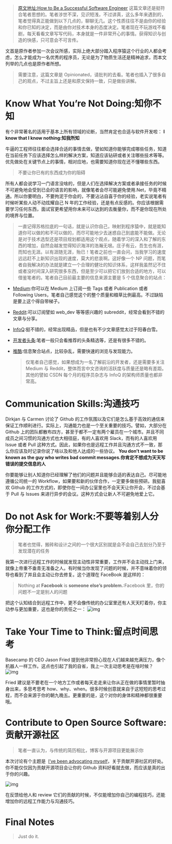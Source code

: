﻿> [原文地址:How to Be a Successful Software Engineer](https://medium.com/@swissspidy/how-to-be-a-successful-software-engineer-dfc3f9e63462#.vii2llqfp)
> 这篇文章还是挺符合笔者思想的。笔者涉世不深，见识短浅，不过讲真，这么多年来遇到的，笔者觉得真正能做到以下几点的，聊聊无几。这个性质往往不是由你的经验和你已知的决定，而是由你对技术本身的态度决定。笔者现在不玩游戏不看剧，每天看看文章写写代码，本身就是一件非常开心的事情。获得知识与创造的快感，只可意会不可言传。

文首是原作者参加一次会议所感，实际上绝大部分踏入程序猿这个行业的人都会考虑，怎么才能成为一名优秀的程序员，无论是为了物质生活还是精神追求，而本文列举的几点也是原作者所想。

> 需要注意，这篇文章是 Opinionated，请批判的去看。笔者也插入了很多自己的观点，不过主旨上还是和原文保持一致，只是做些讲解。

# Know What You’re Not Doing:知你不知

有个非常著名的适用于基本上所有领域的论断，当然肯定也合适与软件开发啦：
**I know that I know nothing:知我所知**

牛逼的工程师往往都会选择合适的事情去做，譬如知道你能够完成哪些任务，知道在当前任务下应该选择怎么样的解决方案，知道应该钻研或者关注哪些技术等等。优先做处在关键节点上的事情，相对应地，也需要知道你现在还不懂哪些东西。

> 不要让你已有的东西成为你的阻碍

所有人都会说学习一门语言没啥的，但是人们在选择解决方案或者承接任务的时候不可避免地会受到已会的语言的影响，就像笔者会尽可能避免使用.Net，毕竟不精通。所以你要明白，不要拘泥于你会的，不要沾沾自喜于你的经验，老实说笔者有时候听某些人动不动炫耀自己 N 年的工作经验，还是有点反感的。你应该根据需要学习任何东西，面试官更希望用你未来可以达到的去衡量你，而不是你现在所处的境界与位置。

> 一直记得苏格拉底的一句话，就是认识你自己，映射到程序猿中，就是能知道你可以做的和不可以做的，而尽可能地少去迷惑自己到底能不能做。无论是对于技术选型还是项目规划都适用这个观点，随着学习的深入和了解的东西的增加，自然会越发觉得知识海洋的浩瀚无垠。庄子有云，吾生也有涯，而知也无涯。以有涯随无涯，殆已！笔者之前也一直会问，当我学习的速度远远赶不上新知识出现的速度，莫大的悲哀啊。这好像一个 NP 问题，而笔者自我解决的办法就是建立一个合理的健壮的知识体系，这样我虽然记不住或者没时间深入研究很多东西，但是至少可以把它们放到合适的地方，可以借鉴笔者的[]()。笔者自己目前最主要的信息来源主要是 5 个信息聚合的站点：

>

* [Medium](https://medium.com/@swissspidy/how-to-be-a-successful-software-engineer-dfc3f9e63462#.vii2llqfp):你可以在 Medium 上订阅一些 Tags 或者 Publication 或者 Following Users，笔者自己感觉这个的整个质量和粮草比例最高。不过缺陷是要上这个得自带梯子。
  >
* [Reddit](https://www.reddit.com/):可以订阅譬如 web_dev 等等感兴趣的 subreddit，经常会看到不错的文章与分享。
  >
* [InfoQ](http://www.infoq.com/cn/):挺不错的，经常出现精品，但是也有不少文章感觉太过于阳春白雪。
  >
* [开发者头条](http://toutiao.io/u/142222/subjects):笔者一般只会看推荐的头条精选等，还是有很多不错的。
  >
* [推酷](http://www.tuicool.com/topics):信息聚合站点，比较杂乱，需要快速的浏览与发现能力。
  > 仅笔者自己感觉，如果想成为一名了解前沿的开发者，还是需要多关注 Medium 与 Reddit，整体而言中文咨询的活跃度与质量还是略有差距。其他的譬如 CSDN 每个月的程序员杂志与 InfoQ 的架构师质量也都非常高。

# Communication Skills:沟通技巧

Dirkjan 与 Carmen 讨论了 Github 的工作氛围以及它们是怎么基于高效的通信来保证工作顺利进行。实际上，沟通能力也是一个至关重要的技巧。譬如，大部分在 Github 上的团队都散布四方，甚至于都不一定有两个雇员在一个城市。并且不同成员之间习惯的沟通方式也大相径庭，有的人喜欢用 Slack，而有的人喜欢用 Issue 或者 Pull 这种方式。因此，如果你也是远程工作并且沟通方式不一致，那么你应该及时记录你说了啥以及和他人达成的一些协议。
**You don’t want to be known as the guy who writes bad commit messages.你肯定不想成为天天写错误的提交信息的人**

你要能够让别人知道你已经理解了他们的问题并且能够合适的表达自己。尽可能地遵循公司统一的 Workflow，如果要和新的伙伴合作，一定要多做些预研。我挺喜欢 Github 的工作方式的，即使你在一间办公室里也不会天天让你开会，不过会基于 Pull 与 Issues 来进行异步的会议。这种方式会让新人不可避免地爱上它。

# Do not Ask for Work:不要等着别人分你分配工作

> 笔者也觉得，搬砖和设计之间的一个很大区别就是会不会自己去划分乃至于发现潜在的任务

我第一次进行远程工作的时候就发现主动性非常重要，工作并不会主动找上门来，就像上帝重不垂青无准备之人。有时候当你发现了问题的时候，并不意味着你的领导也看到了并且会主动让你去修复。这个道理在 FaceBook 是这样的：

> Nothing at **Facebook** is **someone else’s problem.**:Facebook 里，你的问题不一定是别人的问题

把这个认知结合到远程工作中，更不会像传统的办公室里还有人天天盯着你，你主动参与更加重要，这也是你的责任之一：
![img](http://7xi5sw.com1.z0.glb.clouddn.com/1-g-xIJKP25SLytKx_re8MRg.jpeg)

# Take Your Time to Think:留点时间思考

Basecamp 的 CEO Jason Fried 提到他非常担心现在人们越来越充满压力，像个机器人一样工作。这点也引起了我的自省，我上一次主动思考是在啥时候？
![img](http://7xi5sw.com1.z0.glb.clouddn.com/1-ioZgc6wGQotwNxQbSk9vcA.jpeg)

Fried 建议是不要老在一个地方工作或者每天走走来让你从正在做的事情里暂时抽身出来，多思考思考 how、why、when。很多时候创意就来自于这短短的思考过程，而不会来源于你的朝九晚五。更重要的是，这个对你的身体和精神都很重要哦。

# Contribute to Open Source Software:贡献开源社区

> 笔者一直认为，与传统的简历相比，博客与开源项目更能展示你

本次讨论有个主题是  [I’ve been advocating myself](https://speakerdeck.com/swissspidy/from-blogger-to-wordpress-core-committer)，关于贡献开源社区的好处。你不能仅仅因为贡献开源项目会让你的 Github 资料好看就去做，而应该是真的出于你的兴趣。

![img](http://7xi5sw.com1.z0.glb.clouddn.com/1-AFF-qyL6gxjtVL-x78x8Tg.png)

在反馈给他人和 review 它们的贡献的时候，不仅能增加你自己的编程技巧，还能增加你的远程工作能力与沟通技巧。

# Final Notes

> Just do it.
